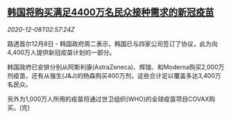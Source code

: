 <!--1607397800000-->
[韩国将购买满足4400万名民众接种需求的新冠疫苗](https://cn.reuters.com/article/south-korea-covid-vaccine-1208-idCNKBS28I0BL)
------

<div><i>2020-12-08T02:57:24Z</i></div><p>路透首尔12月8日 - 韩国政府周二表示，韩国已与四家公司签订了协议，此为向4,400万人提供新冠疫苗计划的一部分。</p><p>韩国政府已安排分别从阿斯利康(AstraZeneca)、辉瑞、和Moderna购买2,000万剂疫苗，还有从强生(J&amp;J)的杨森购买400万剂，这些合计足以覆盖多达3,400万名民众。</p><p>另外为1,000万人所用的疫苗将通过世卫组织(WHO)的全球疫苗项目COVAX购买。(完)</p>
